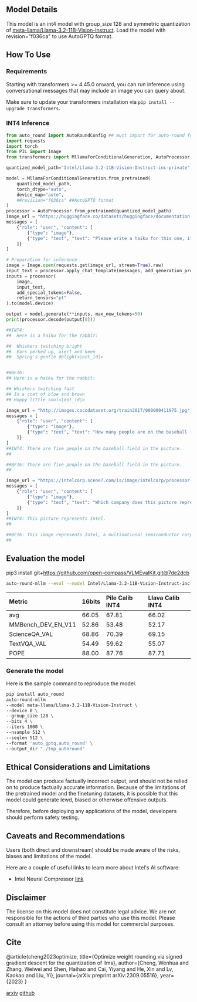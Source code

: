 
## Model Details

This model is an int4 model with group_size 128 and symmetric quantization of [meta-llama/Llama-3.2-11B-Vision-Instruct](https://huggingface.co/meta-llama/Llama-3.2-11B-Vision-Instruct). Load the model with revision="f036ca" to use AutoGPTQ format.

## How To Use

### Requirements
Starting with transformers >= 4.45.0 onward, you can run inference using conversational messages that may include an image you can query about.

Make sure to update your transformers installation via `pip install --upgrade transformers`.


### INT4 Inference
```python
from auto_round import AutoRoundConfig ## must import for auto-round format
import requests
import torch
from PIL import Image
from transformers import MllamaForConditionalGeneration, AutoProcessor

quantized_model_path="Intel/Llama-3.2-11B-Vision-Instruct-inc-private"

model = MllamaForConditionalGeneration.from_pretrained(
    quantized_model_path,
    torch_dtype="auto",
    device_map="auto",
    ##revision="f036ca" ##AutoGPTQ format
)
processor = AutoProcessor.from_pretrained(quantized_model_path)
image_url = "https://huggingface.co/datasets/huggingface/documentation-images/resolve/0052a70beed5bf71b92610a43a52df6d286cd5f3/diffusers/rabbit.jpg"
messages = [
    {"role": "user", "content": [
        {"type": "image"},
        {"type": "text", "text": "Please write a haiku for this one, it would be: "}
    ]}
]

# Preparation for inference
image = Image.open(requests.get(image_url, stream=True).raw)
input_text = processor.apply_chat_template(messages, add_generation_prompt=True)
inputs = processor(
    image,
    input_text,
    add_special_tokens=False,
    return_tensors="pt"
).to(model.device)

output = model.generate(**inputs, max_new_tokens=50)
print(processor.decode(output[0]))

##INT4: 
##  Here is a haiku for the rabbit:

##  Whiskers twitching bright
##  Ears perked up, alert and keen
##  Spring's gentle delight<|eot_id|>


##BF16: 
## Here is a haiku for the rabbit:

## Whiskers twitching fast
## In a coat of blue and brown
## Hoppy little soul<|eot_id|>

image_url = "http://images.cocodataset.org/train2017/000000411975.jpg"
messages = [
    {"role": "user", "content": [
        {"type": "image"},
        {"type": "text", "text": "How many people are on the baseball field in the picture?"}
    ]}
]
##INT4: There are five people on the baseball field in the picture.
## 

##BF16: There are five people on the baseball field in the picture.
## 

image_url = "https://intelcorp.scene7.com/is/image/intelcorp/processor-overview-framed-badge:1920-1080?wid=480&hei=270"
messages = [
    {"role": "user", "content": [
        {"type": "image"},
        {"type": "text", "text": "Which company does this picture represent?"}
    ]}
]
##INT4: This picture represents Intel.
## 

##BF16: This image represents Intel, a multinational semiconductor corporation headquartered in Santa Clara, California.
## 

```

## Evaluation the model
pip3 install git+https://github.com/open-compass/VLMEvalKit.git@7de2dcb
```bash
auto-round-mllm --eval --model Intel/Llama-3.2-11B-Vision-Instruct-inc-private --tasks MMBench_DEV_EN_V11,ScienceQA_VAL,TextVQA_VAL,POPE --output_dir "./eval_result"
```
|Metric             |16bits|Pile Calib INT4  |Llava Calib INT4|
|:-------------------|:------|:------|:------|
|avg                |66.05 |67.81 |66.02 |
|MMBench_DEV_EN_V11 |52.86 |53.48 |52.17 |
|ScienceQA_VAL      |68.86 |70.39 |69.15 |
|TextVQA_VAL        |54.49 |59.62 |55.07 |
|POPE               |88.00 |87.76 |87.71 |

### Generate the model
Here is the sample command to reproduce the model.
```bash
pip install auto_round
auto-round-mllm
--model meta-llama/Llama-3.2-11B-Vision-Instruct \
--device 0 \
--group_size 128 \
--bits 4 \
--iters 1000 \
--nsample 512 \
--seqlen 512 \
--format 'auto_gptq,auto_round' \
--output_dir "./tmp_autoround"
```

## Ethical Considerations and Limitations

The model can produce factually incorrect output, and should not be relied on to produce factually accurate information. Because of the limitations of the pretrained model and the finetuning datasets, it is possible that this model could generate lewd, biased or otherwise offensive outputs.

Therefore, before deploying any applications of the model, developers should perform safety testing.

## Caveats and Recommendations

Users (both direct and downstream) should be made aware of the risks, biases and limitations of the model.

Here are a couple of useful links to learn more about Intel's AI software:

- Intel Neural Compressor [link](https://github.com/intel/neural-compressor)

## Disclaimer

The license on this model does not constitute legal advice. We are not responsible for the actions of third parties who use this model. Please consult an attorney before using this model for commercial purposes.

## Cite

@article{cheng2023optimize, title={Optimize weight rounding via signed gradient descent for the quantization of llms}, author={Cheng, Wenhua and Zhang, Weiwei and Shen, Haihao and Cai, Yiyang and He, Xin and Lv, Kaokao and Liu, Yi}, journal={arXiv preprint arXiv:2309.05516}, year={2023} }

[arxiv](https://arxiv.org/abs/2309.05516) [github](https://github.com/intel/auto-round)
